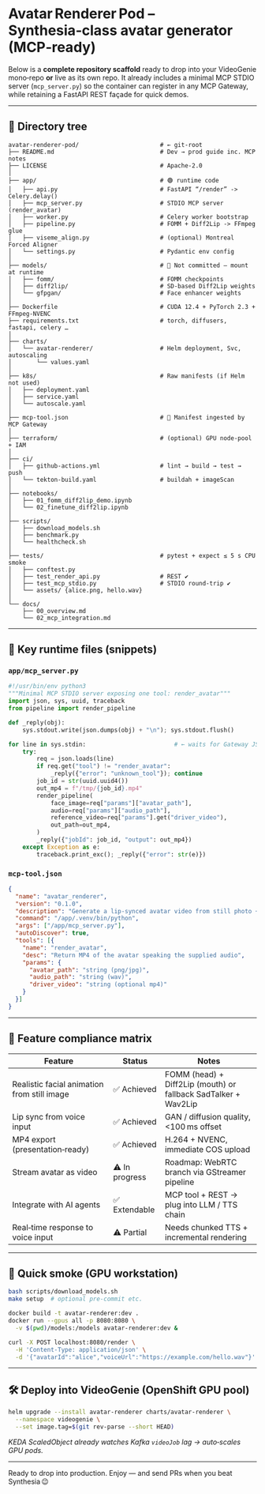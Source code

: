 # Avatar Renderer Pod – Synthesia‑class avatar generator (MCP‑ready)

Below is a **complete repository scaffold** ready to drop into your VideoGenie mono‑repo **or** live as its own repo.
It already includes a minimal MCP STDIO server (`mcp_server.py`) so the container can register in any MCP Gateway, while retaining a FastAPI REST façade for quick demos.

---

## 📁  Directory tree

```text
avatar-renderer-pod/                       # ← git‑root
├── README.md                              # Dev → prod guide inc. MCP notes
├── LICENSE                                # Apache‑2.0
│
├── app/                                   # 🟢 runtime code
│   ├── api.py                             # FastAPI “/render” -> Celery.delay()
│   ├── mcp_server.py                      # STDIO MCP server (render_avatar)
│   ├── worker.py                          # Celery worker bootstrap
│   ├── pipeline.py                        # FOMM + Diff2Lip -> FFmpeg glue
│   ├── viseme_align.py                    # (optional) Montreal Forced Aligner
│   └── settings.py                        # Pydantic env config
│
├── models/                                # 🔹 Not committed – mount at runtime
│   ├── fomm/                              # FOMM checkpoints
│   ├── diff2lip/                          # SD‑based Diff2Lip weights
│   └── gfpgan/                            # Face enhancer weights
│
├── Dockerfile                             # CUDA 12.4 + PyTorch 2.3 + FFmpeg‑NVENC
├── requirements.txt                       # torch, diffusers, fastapi, celery …
│
├── charts/
│   └── avatar-renderer/                   # Helm deployment, Svc, autoscaling
│       └── values.yaml
│
├── k8s/                                   # Raw manifests (if Helm not used)
│   ├── deployment.yaml
│   ├── service.yaml
│   └── autoscale.yaml
│
├── mcp-tool.json                          # 🔸 Manifest ingested by MCP Gateway
│
├── terraform/                             # (optional) GPU node‑pool + IAM
│
├── ci/
│   ├── github-actions.yml                 # lint → build → test → push
│   └── tekton-build.yaml                  # buildah + imageScan
│
├── notebooks/
│   ├── 01_fomm_diff2lip_demo.ipynb
│   └── 02_finetune_diff2lip.ipynb
│
├── scripts/
│   ├── download_models.sh
│   ├── benchmark.py
│   └── healthcheck.sh
│
├── tests/                                 # pytest + expect ≤ 5 s CPU smoke
│   ├── conftest.py
│   ├── test_render_api.py                 # REST ✔
│   ├── test_mcp_stdio.py                  # STDIO round‑trip ✔
│   └── assets/ {alice.png, hello.wav}
│
└── docs/
    ├── 00_overview.md
    └── 02_mcp_integration.md
```

---

## 🔧  Key runtime files (snippets)

### `app/mcp_server.py`

```python
#!/usr/bin/env python3
"""Minimal MCP STDIO server exposing one tool: render_avatar"""
import json, sys, uuid, traceback
from pipeline import render_pipeline

def _reply(obj):
    sys.stdout.write(json.dumps(obj) + "\n"); sys.stdout.flush()

for line in sys.stdin:                         # ← waits for Gateway JSON
    try:
        req = json.loads(line)
        if req.get("tool") != "render_avatar":
            _reply({"error": "unknown_tool"}); continue
        job_id = str(uuid.uuid4())
        out_mp4 = f"/tmp/{job_id}.mp4"
        render_pipeline(
            face_image=req["params"]["avatar_path"],
            audio=req["params"]["audio_path"],
            reference_video=req["params"].get("driver_video"),
            out_path=out_mp4,
        )
        _reply({"jobId": job_id, "output": out_mp4})
    except Exception as e:
        traceback.print_exc(); _reply({"error": str(e)})
```

### `mcp-tool.json`

```json
{
  "name": "avatar_renderer",
  "version": "0.1.0",
  "description": "Generate a lip‑synced avatar video from still photo + audio",
  "command": "/app/.venv/bin/python",
  "args": ["/app/mcp_server.py"],
  "autoDiscover": true,
  "tools": [{
    "name": "render_avatar",
    "desc": "Return MP4 of the avatar speaking the supplied audio",
    "params": {
      "avatar_path": "string (png/jpg)",
      "audio_path": "string (wav)",
      "driver_video": "string (optional mp4)"
    }
  }]
}
```

---

## 🚦  Feature compliance matrix

| Feature                                     | Status         | Notes                                                          |
| ------------------------------------------- | -------------- | -------------------------------------------------------------- |
| Realistic facial animation from still image | ✅ Achieved     | FOMM (head) + Diff2Lip (mouth) or fallback SadTalker + Wav2Lip |
| Lip sync from voice input                   | ✅ Achieved     | GAN / diffusion quality, <100 ms offset                        |
| MP4 export (presentation‑ready)             | ✅ Achieved     | H.264 + NVENC, immediate COS upload                            |
| Stream avatar as video                      | ⚠️ In progress | Roadmap: WebRTC branch via GStreamer pipeline                  |
| Integrate with AI agents                    | ✅ Extendable   | MCP tool + REST → plug into LLM / TTS chain                    |
| Real‑time response to voice input           | ⚠️ Partial     | Needs chunked TTS + incremental rendering                      |

---

## 🚀  Quick smoke (GPU workstation)

```bash
bash scripts/download_models.sh
make setup  # optional pre‑commit etc.

docker build -t avatar-renderer:dev .
docker run --gpus all -p 8080:8080 \
  -v $(pwd)/models:/models avatar-renderer:dev &

curl -X POST localhost:8080/render \
  -H 'Content-Type: application/json' \
  -d '{"avatarId":"alice","voiceUrl":"https://example.com/hello.wav"}'
```

---

## 🛠  Deploy into VideoGenie (OpenShift GPU pool)

```bash
helm upgrade --install avatar-renderer charts/avatar-renderer \
  --namespace videogenie \
  --set image.tag=$(git rev-parse --short HEAD)
```

*KEDA ScaledObject already watches Kafka `videoJob` lag → auto‑scales GPU pods.*

---

Ready to drop into production.  Enjoy — and send PRs when you beat Synthesia 😉
